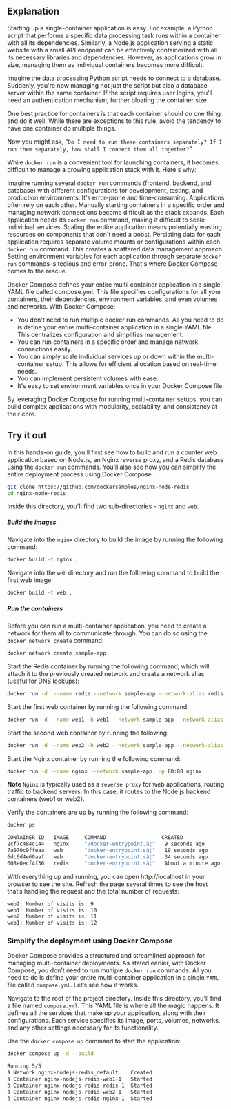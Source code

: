 ## Explanation
Starting up a single-container application is easy. For example, a Python script that performs a specific data processing task runs within a container with all its dependencies. Similarly, a Node.js application serving a static website with a small API endpoint can be effectively containerized with all its necessary libraries and dependencies. However, as applications grow in size, managing them as individual containers becomes more difficult.

Imagine the data processing Python script needs to connect to a database. Suddenly, you're now managing not just the script but also a database server within the same container. If the script requires user logins, you'll need an authentication mechanism, further bloating the container size.

One best practice for containers is that each container should do one thing and do it well. While there are exceptions to this rule, avoid the tendency to have one container do multiple things.

Now you might ask, "`Do I need to run these containers separately? If I run them separately, how shall I connect them all together?`"

While `docker run` is a convenient tool for launching containers, it becomes difficult to manage a growing application stack with it. Here's why:

Imagine running several `docker run` commands (frontend, backend, and database) with different configurations for development, testing, and production environments. It's error-prone and time-consuming.
Applications often rely on each other. Manually starting containers in a specific order and managing network connections become difficult as the stack expands.
Each application needs its `docker run` command, making it difficult to scale individual services. Scaling the entire application means potentially wasting resources on components that don't need a boost.
Persisting data for each application requires separate volume mounts or configurations within each `docker run` command. This creates a scattered data management approach.
Setting environment variables for each application through separate `docker run` commands is tedious and error-prone.
That's where Docker Compose comes to the rescue.

Docker Compose defines your entire multi-container application in a single YAML file called compose.yml. This file specifies configurations for all your containers, their dependencies, environment variables, and even volumes and networks. With Docker Compose:

- You don't need to run multiple docker run commands. All you need to do is define your entire multi-container application in a single YAML file. This centralizes configuration and simplifies management.
- You can run containers in a specific order and manage network connections easily.
- You can simply scale individual services up or down within the multi-container setup. This allows for efficient allocation based on real-time needs.
- You can implement persistent volumes with ease.
- It's easy to set environment variables once in your Docker Compose file.

By leveraging Docker Compose for running multi-container setups, you can build complex applications with modularity, scalability, and consistency at their core.


## Try it out
In this hands-on guide, you'll first see how to build and run a counter web application based on Node.js, an Nginx reverse proxy, and a Redis database using the `docker run` commands. You’ll also see how you can simplify the entire deployment process using Docker Compose.


```bash
git clone https://github.com/dockersamples/nginx-node-redis
cd nginx-node-redis
```
Inside this directory, you'll find two sub-directories - `nginx` and `web`.


##### Build the images
Navigate into the `nginx` directory to build the image by running the following command:
```bash
docker build -t nginx .
```

Navigate into the `web` directory and run the following command to build the first web image:
```bash
docker build -t web .
```


##### Run the containers
Before you can run a multi-container application, you need to create a network for them all to communicate through. You can do so using the `docker network create` command:

```bash
docker network create sample-app
```

Start the Redis container by running the following command, which will attach it to the previously created network and create a network alias (useful for DNS lookups):
```bash
docker run -d  --name redis --network sample-app --network-alias redis redis
```

Start the first web container by running the following command:
```bash
docker run -d --name web1 -h web1 --network sample-app --network-alias web1 web
```

Start the second web container by running the following:
```bash
docker run -d --name web2 -h web2 --network sample-app --network-alias web2 web
```

Start the Nginx container by running the following command:
```bash
docker run -d --name nginx --network sample-app  -p 80:80 nginx
```

**Note** `Nginx` is typically used as a `reverse proxy` for web applications, routing traffic to backend servers. In this case, it routes to the Node.js backend containers (web1 or web2).


Verify the containers are up by running the following command:
```bash
docker ps

CONTAINER ID   IMAGE     COMMAND                  CREATED              STATUS              PORTS                NAMES
2cf7c484c144   nginx     "/docker-entrypoint.â¦"   9 seconds ago        Up 8 seconds        0.0.0.0:80->80/tcp   nginx
7a070c9ffeaa   web       "docker-entrypoint.sâ¦"   19 seconds ago       Up 18 seconds                            web2
6dc6d4e60aaf   web       "docker-entrypoint.sâ¦"   34 seconds ago       Up 33 seconds                            web1
008e0ecf4f36   redis     "docker-entrypoint.sâ¦"   About a minute ago   Up About a minute   6379/tcp             redis
```

With everything up and running, you can open http://localhost in your browser to see the site. Refresh the page several times to see the host that’s handling the request and the total number of requests:
```bash
web2: Number of visits is: 9
web1: Number of visits is: 10
web2: Number of visits is: 11
web1: Number of visits is: 12
```

### Simplify the deployment using Docker Compose
Docker Compose provides a structured and streamlined approach for managing multi-container deployments. As stated earlier, with Docker Compose, you don’t need to run multiple `docker run` commands. All you need to do is define your entire multi-container application in a single `YAML` file called `compose.yml`. Let’s see how it works.

Navigate to the root of the project directory. Inside this directory, you'll find a file named `compose.yml`. This YAML file is where all the magic happens. It defines all the services that make up your application, along with their configurations. Each service specifies its image, ports, volumes, networks, and any other settings necessary for its functionality.

Use the `docker compose up` command to start the application:
```bash
docker compose up -d --build

Running 5/5
â Network nginx-nodejs-redis_default    Created                                                0.0s
â Container nginx-nodejs-redis-web1-1   Started                                                0.1s
â Container nginx-nodejs-redis-redis-1  Started                                                0.1s
â Container nginx-nodejs-redis-web2-1   Started                                                0.1s
â Container nginx-nodejs-redis-nginx-1  Started
```